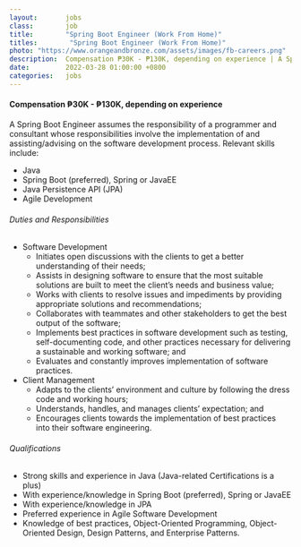 ```yaml
---
layout:       jobs
class:        job
title:        "Spring Boot Engineer (Work From Home)"
titles:        "Spring Boot Engineer (Work From Home)"
photo: "https://www.orangeandbronze.com/assets/images/fb-careers.png"
description:  Compensation ₱30K - ₱130K, depending on experience | A Spring/JavaEE Engineer assumes the responsibility of a programmer and consultant whose responsibilities involve the implementation of and assisting/advising on the software development process.
date:         2022-03-28 01:00:00 +0800
categories:   jobs
---
```

<!-- Do not leave new lines after each element. Elements after new lines will not be rendered. -->
<h4>Compensation ₱30K - ₱130K, depending on experience</h4>
<p>
A Spring Boot Engineer assumes the responsibility of a programmer and consultant whose responsibilities involve the implementation of and assisting/advising on the software development process. Relevant skills include:
     <ul>
        <li>Java</li>
        <li>Spring Boot (preferred), Spring or JavaEE</li>
        <li>Java Persistence API (JPA)</li>
        <li>Agile Development</li>
    </ul>
</p>
<h6 class="-dark">Duties and Responsibilities</h6>
<ul>
  <li>Software Development
    <ul>
      <li>Initiates open discussions with the clients to get a better understanding of their needs;</li>
      <li>Assists in designing software to ensure that the most suitable solutions are built to meet the client’s needs and business value;</li>
      <li>Works with clients to resolve issues and impediments by providing appropriate solutions and recommendations;</li>
      <li>Collaborates with teammates and other stakeholders to get the best output of the software;</li>
      <li>Implements best practices in software development such as testing, self-documenting code, and other practices necessary for delivering a sustainable and working software; and</li>
      <li>Evaluates and constantly improves implementation of software practices.</li>  
    </ul>
  </li>
  <li>Client Management
    <ul>
      <li>Adapts to the clients’ environment and culture by following the dress code and working hours;</li>
      <li>Understands, handles, and manages clients’ expectation; and</li>
      <li>Encourages clients towards the implementation of best practices into their software engineering.</li>
    </ul>
  </li>
</ul>
<h6 class="-dark">Qualifications</h6>
<ul>
  <li>Strong skills and experience in Java (Java-related Certifications is a plus)</li>
  <li>With experience/knowledge in Spring Boot (preferred), Spring or JavaEE</li>
   <li>With experience/knowledge in JPA</li>
  <li>Preferred experience in Agile Software Development</li>
  <li>Knowledge of best practices, Object-Oriented Programming, Object-Oriented Design, Design Patterns, and Enterprise Patterns.</li>
</ul>






